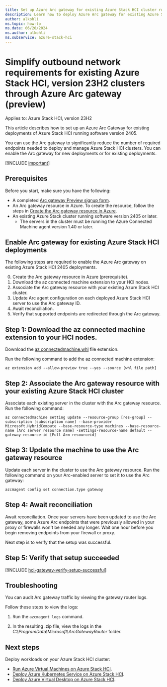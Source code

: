 ```yaml
--- 
title: Set up Azure Arc gateway for existing Azure Stack HCI cluster running version 2405 (preview)
description: Learn how to deploy Azure Arc gateway for existing Azure Stack HCI deployments running software version 2405 (preview). 
author: alkohli
ms.topic: how-to
ms.date: 06/20/2024
ms.author: alkohli
ms.subservice: azure-stack-hci
---
```


# Simplify outbound network requirements for existing Azure Stack HCI, version 23H2 clusters through Azure Arc gateway (preview)

Applies to: Azure Stack HCI, version 23H2

This article describes how to set up an Azure Arc Gateway for existing deployments of Azure Stack HCI running software version 2405.

You can use the Arc gateway to significantly reduce the number of required endpoints needed to deploy and manage Azure Stack HCI clusters. You can enable the Arc gateway for new deployments or for existing deployments. 

<!--This article only covers the existing Azure Stack HCI deployments. For new deployments, see [Enable Azure Arc gateway for existing Azure Stack HCI deployments](deployment-azure-arc-gateway-new-cluster.md). To use the Arc gateway on standalone Arc for Servers scenarion, see [How to simplify network configuration requirements through Azure Arc gateway](/azure/azure-arc/servers/arc-gateway).-->


[!INCLUDE [important](../../includes/hci-preview.md)]

## Prerequisites

Before you start, make sure you have the following:

- A completed [Arc gateway Preview signup form](https://forms.office.com/pages/responsepage.aspx?id=v4j5cvGGr0GRqy180BHbR2WRja4SbkFJm6k6LDfxchxUN1dYTlZIM1JYTVFCN0RVTjgyVEZHMkFTSC4u).
- An Arc gateway resource in Azure. To create the resource, follow the steps in [Create the Arc gateway resource in Azure](./deployment-azure-arc-gateway-overview.md#create-the-arc-gateway-resource-in-azure).
- An existing Azure Stack cluster running software version 2405 or later.
  - The servers in the cluster must be running the Azure Connected Machine agent version 1.40 or later.

## Enable Arc gateway for existing Azure Stack HCI deployments

The following steps are required to enable the Azure Arc gateway on existing Azure Stack HCI 2405 deployments.

0. Create the Arc gateway resource in Azure (prerequisite).
1. Download the az connected machine extension to your HCI nodes.
2. Associate the Arc gateway resource with your existing Azure Stack HCI cluster.
3. Update Arc agent configuration on each deployed Azure Stack HCI server to use the Arc gateway ID.
4. Await reconciliation.
5. Verify that supported endpoints are redirected through the Arc gateway.


## Step 1: Download the az connected machine extension to your HCI nodes.

Download the [az connectedmachine.whl](https://aka.ms/ArcGatewayWhl) file extension.

Run the following command to add the az connected machine extension:

```azurecli
az extension add --allow-preview true --yes --source [whl file path] 
```

## Step 2: Associate the Arc gateway resource with your existing Azure Stack HCI cluster


Associate each existing server in the cluster with the Arc gateway resource. Run the following command:

```azurecli
az connectedmachine setting update --resource-group [res-group] --subscription [subscription name] --base-provider Microsoft.HybridCompute --base-resource-type machines --base-resource-name [Arc server resource name] -settings-resource-name default --gateway-resource-id [Full Arm resourceid]
```

## Step 3: Update the machine to use the Arc gateway resource  

Update each server in the cluster to use the Arc gateway resource. Run the following command on your Arc-enabled server to set it to use the Arc gateway:

```azurecli
azcmagent config set connection.type gateway
```

## Step 4: Await reconciliation

Await reconciliation. Once your servers have been updated to use the Arc gateway, some Azure Arc endpoints that were previously allowed in your proxy or firewalls won't be needed any longer. Wait one hour before you begin removing endpoints from your firewall or proxy.

Next step is to verify that the setup was successful.

## Step 5: Verify that setup succeeded

[!INCLUDE [hci-gateway-verify-setup-successful](../../includes/hci-gateway-verify-setup-successful.md)]

## Troubleshooting  

You can audit Arc gateway traffic by viewing the gateway router logs.  

Follow these steps to view the logs:

1. Run the `azcmagent logs` command.

1. In the resulting .zip file, view the logs in the *C:\ProgramData\Microsoft\ArcGatewayRouter* folder.


## Next steps

Deploy workloads on your Azure Stack HCI cluster:

- [Run Azure Virtual Machines on Azure Stack HCI](../manage/create-arc-virtual-machines.md).
- [Deploy Azure Kubernetes Service on Azure Stack HCI](/azure/aks/hybrid/aks-create-clusters-cli).
- [Deploy Azure Virtual Desktop on Azure Stack HCI](/azure/virtual-desktop/deploy-azure-virtual-desktop).